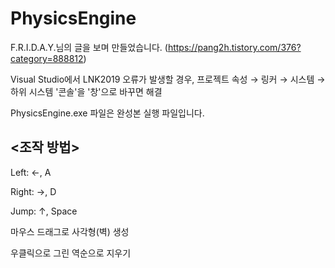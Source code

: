 # **PhysicsEngine**

F.R.I.D.A.Y.님의 글을 보며 만들었습니다. (https://pang2h.tistory.com/376?category=888812)

Visual Studio에서 LNK2019 오류가 발생할 경우, 프로젝트 속성 → 링커 → 시스템 → 하위 시스템 '콘솔'을 '창'으로 바꾸면 해결

PhysicsEngine.exe 파일은 완성본 실행 파일입니다.

## <조작 방법>

Left: ←, A

Right: →, D

Jump: ↑, Space

마우스 드래그로 사각형(벽) 생성

우클릭으로 그린 역순으로 지우기
